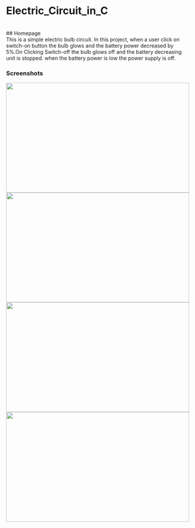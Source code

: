 # Electric_Circuit_in_C
<br>
## Homepage
<br>
This is a simple electric bulb circuit. In this project, when a user click on switch-on button the bulb glows and the battery power decreased by 5%.On Clicking Switch-off the bulb glows off and the battery decreasing unit is stopped. when the battery power is low the power supply is off. 

### Screenshots

<img src="https://sajalgupta19.github.io/Electric_Circuit_in_C-/icons/1.PNG" height="300px" width="500px" align="center"/>
<br>
<img src="https://sajalgupta19.github.io/Electric_Circuit_in_C-/icons/2.PNG" height="300px" width="500px" align="center"/>
<br>
<img src="https://sajalgupta19.github.io/Electric_Circuit_in_C-/icons/3.PNG" height="300px" width="500px" align="center"/>
<br>
<img src="https://sajalgupta19.github.io/Electric_Circuit_in_C-/icons/4.PNG" height="300px" width="500px" align="center"/>
 
